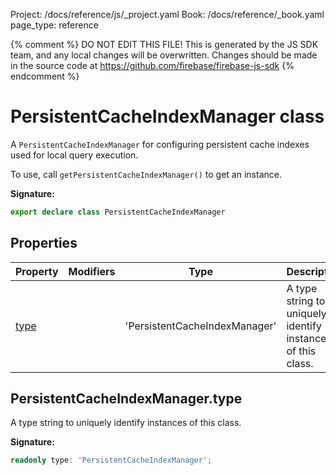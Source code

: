 Project: /docs/reference/js/_project.yaml
Book: /docs/reference/_book.yaml
page_type: reference

{% comment %}
DO NOT EDIT THIS FILE!
This is generated by the JS SDK team, and any local changes will be
overwritten. Changes should be made in the source code at
https://github.com/firebase/firebase-js-sdk
{% endcomment %}

# PersistentCacheIndexManager class
A `PersistentCacheIndexManager` for configuring persistent cache indexes used for local query execution.

To use, call `getPersistentCacheIndexManager()` to get an instance.

<b>Signature:</b>

```typescript
export declare class PersistentCacheIndexManager 
```

## Properties

|  Property | Modifiers | Type | Description |
|  --- | --- | --- | --- |
|  [type](./firestore_.persistentcacheindexmanager.md#persistentcacheindexmanagertype) |  | 'PersistentCacheIndexManager' | A type string to uniquely identify instances of this class. |

## PersistentCacheIndexManager.type

A type string to uniquely identify instances of this class.

<b>Signature:</b>

```typescript
readonly type: 'PersistentCacheIndexManager';
```
